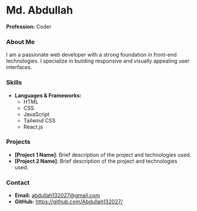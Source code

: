 # Md. Abdullah

**Profession:** Coder

### About Me
I am a passionate web developer with a strong foundation in front-end technologies. I specialize in building responsive and visually appealing user interfaces.

### Skills
- **Languages & Frameworks:**
  - HTML
  - CSS
  - JavaScript
  - Tailwind CSS
  - React.js

### Projects
- **[Project 1 Name]**: Brief description of the project and technologies used.
- **[Project 2 Name]**: Brief description of the project and technologies used.

### Contact
- **Email:** abdullah132027@gmail.com
- **GitHub:** https://github.com/Abdullah132027/

